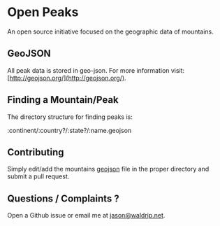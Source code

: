 # Open Peaks
An open source initiative focused on the geographic data of mountains.

## GeoJSON

All peak data is stored in geo-json. For more information visit: [http://geojson.org/](http://geojson.org/).

## Finding a Mountain/Peak

The directory structure for finding peaks is:

:continent/:country?/:state?/:name.geojson

## Contributing

Simply edit/add the mountains [geojson](http://geojson.org/) file in the proper directory and submit a pull request.

## Questions / Complaints ?

Open a Github issue or email me at [jason@waldrip.net](mailto:jason@waldrip.net).
